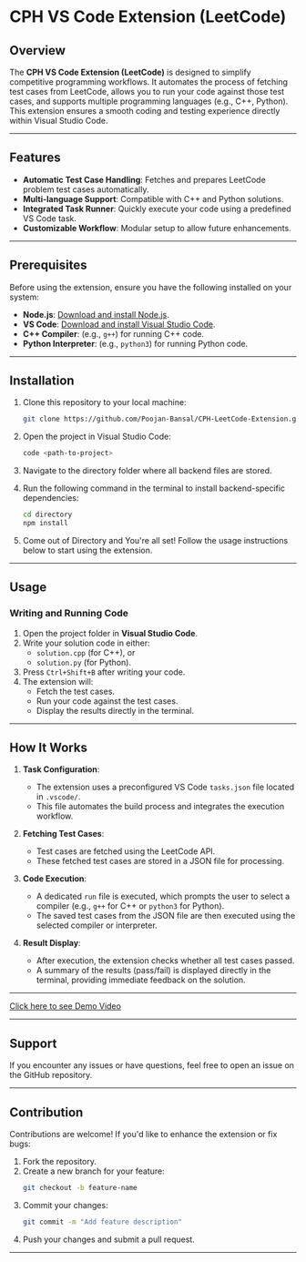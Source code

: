 # CPH VS Code Extension (LeetCode)

## Overview
The **CPH VS Code Extension (LeetCode)** is designed to simplify competitive programming workflows. It automates the process of fetching test cases from LeetCode, allows you to run your code against those test cases, and supports multiple programming languages (e.g., C++, Python). This extension ensures a smooth coding and testing experience directly within Visual Studio Code.

---

## Features
- **Automatic Test Case Handling**: Fetches and prepares LeetCode problem test cases automatically.
- **Multi-language Support**: Compatible with C++ and Python solutions.
- **Integrated Task Runner**: Quickly execute your code using a predefined VS Code task.
- **Customizable Workflow**: Modular setup to allow future enhancements.

---

## Prerequisites
Before using the extension, ensure you have the following installed on your system:

- **Node.js**: [Download and install Node.js](https://nodejs.org/).
- **VS Code**: [Download and install Visual Studio Code](https://code.visualstudio.com/).
- **C++ Compiler**: (e.g., `g++`) for running C++ code.
- **Python Interpreter**: (e.g., `python3`) for running Python code.

---

## Installation

1. Clone this repository to your local machine:
   ```bash
   git clone https://github.com/Poojan-Bansal/CPH-LeetCode-Extension.git
   ```

2. Open the project in Visual Studio Code:
   ```bash
   code <path-to-project>
   ```

3. Navigate to the directory folder where all backend files are stored.

4. Run the following command in the terminal to install backend-specific dependencies:
    ```bash
    cd directory
    npm install
    ```


5. Come out of Directory and You're all set! Follow the usage instructions below to start using the extension.

---

## Usage

### Writing and Running Code

1. Open the project folder in **Visual Studio Code**.
2. Write your solution code in either:
   - `solution.cpp` (for C++), or
   - `solution.py` (for Python).
3. Press `Ctrl+Shift+B` after writing your code.
4. The extension will:
   - Fetch the test cases.
   - Run your code against the test cases.
   - Display the results directly in the terminal.

---

## How It Works

1. **Task Configuration**:
   - The extension uses a preconfigured VS Code `tasks.json` file located in `.vscode/`.
   - This file automates the build process and integrates the execution workflow.

2. **Fetching Test Cases**:
   - Test cases are fetched using the LeetCode API.
   - These fetched test cases are stored in a JSON file for processing.

3. **Code Execution**:
   - A dedicated `run` file is executed, which prompts the user to select a compiler (e.g., `g++` for C++ or `python3` for Python).
   - The saved test cases from the JSON file are then executed using the selected compiler or interpreter.

4. **Result Display**:
   - After execution, the extension checks whether all test cases passed.
   - A summary of the results (pass/fail) is displayed directly in the terminal, providing immediate feedback on the solution.

---

 [Click here to see Demo Video](https://drive.google.com/file/d/15ciVmkqVuwXdt0ghC3i4sQIbR-E-LyJn/view?usp=sharing)


---

## Support
If you encounter any issues or have questions, feel free to open an issue on the GitHub repository.

---

## Contribution
Contributions are welcome! If you'd like to enhance the extension or fix bugs:

1. Fork the repository.
2. Create a new branch for your feature:
   ```bash
   git checkout -b feature-name
   ```
3. Commit your changes:
   ```bash
   git commit -m "Add feature description"
   ```
4. Push your changes and submit a pull request.

---



